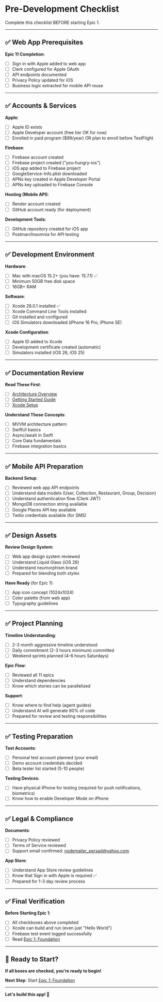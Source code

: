 # Pre-Development Checklist

Complete this checklist BEFORE starting Epic 1.

---

## ✅ Web App Prerequisites

**Epic 11 Completion**:

- [ ] Sign in with Apple added to web app
- [ ] Clerk configured for Apple OAuth
- [ ] API endpoints documented
- [ ] Privacy Policy updated for iOS
- [ ] Business logic extracted for mobile API reuse

---

## ✅ Accounts & Services

**Apple**:

- [ ] Apple ID exists
- [ ] Apple Developer account (free tier OK for now)
- [ ] Enrolled in paid program ($99/year) OR plan to enroll before TestFlight

**Firebase**:

- [ ] Firebase account created
- [ ] Firebase project created ("you-hungry-ios")
- [ ] iOS app added to Firebase project
- [ ] GoogleService-Info.plist downloaded
- [ ] APNs key created in Apple Developer Portal
- [ ] APNs key uploaded to Firebase Console

**Hosting (Mobile API)**:

- [ ] Render account created
- [ ] GitHub account ready (for deployment)

**Development Tools**:

- [ ] GitHub repository created for iOS app
- [ ] Postman/Insomnia for API testing

---

## ✅ Development Environment

**Hardware**:

- [ ] Mac with macOS 15.2+ (you have: 15.7.1) ✅
- [ ] Minimum 50GB free disk space
- [ ] 16GB+ RAM

**Software**:

- [ ] Xcode 26.0.1 installed ✅
- [ ] Xcode Command Line Tools installed
- [ ] Git installed and configured
- [ ] iOS Simulators downloaded (iPhone 16 Pro, iPhone SE)

**Xcode Configuration**:

- [ ] Apple ID added to Xcode
- [ ] Development certificate created (automatic)
- [ ] Simulators installed (iOS 26, iOS 25)

---

## ✅ Documentation Review

**Read These First**:

- [ ] [Architecture Overview](../agent-guides/01-architecture-overview.md)
- [ ] [Getting Started Guide](../human-guide/getting-started.md)
- [ ] [Xcode Setup](../human-guide/xcode-setup.md)

**Understand These Concepts**:

- [ ] MVVM architecture pattern
- [ ] SwiftUI basics
- [ ] Async/await in Swift
- [ ] Core Data fundamentals
- [ ] Firebase integration basics

---

## ✅ Mobile API Preparation

**Backend Setup**:

- [ ] Reviewed web app API endpoints
- [ ] Understand data models (User, Collection, Restaurant, Group, Decision)
- [ ] Understand authentication flow (Clerk JWT)
- [ ] MongoDB connection string available
- [ ] Google Places API key available
- [ ] Twilio credentials available (for SMS)

---

## ✅ Design Assets

**Review Design System**:

- [ ] Web app design system reviewed
- [ ] Understand Liquid Glass (iOS 26)
- [ ] Understand neumorphism brand
- [ ] Prepared for blending both styles

**Have Ready** (for Epic 1):

- [ ] App icon concept (1024x1024)
- [ ] Color palette (from web app)
- [ ] Typography guidelines

---

## ✅ Project Planning

**Timeline Understanding**:

- [ ] 2-3 month aggressive timeline understood
- [ ] Daily commitment (2-3 hours minimum) committed
- [ ] Weekend sprints planned (4-6 hours Saturdays)

**Epic Flow**:

- [ ] Reviewed all 11 epics
- [ ] Understand dependencies
- [ ] Know which stories can be parallelized

**Support**:

- [ ] Know where to find help (agent guides)
- [ ] Understand AI will generate 80% of code
- [ ] Prepared for review and testing responsibilities

---

## ✅ Testing Preparation

**Test Accounts**:

- [ ] Personal test account planned (your email)
- [ ] Demo account credentials decided
- [ ] Beta tester list started (5-10 people)

**Testing Devices**:

- [ ] Have physical iPhone for testing (required for push notifications, biometrics)
- [ ] Know how to enable Developer Mode on iPhone

---

## ✅ Legal & Compliance

**Documents**:

- [ ] Privacy Policy reviewed
- [ ] Terms of Service reviewed
- [ ] Support email confirmed: nodemailer_persad@yahoo.com

**App Store**:

- [ ] Understand App Store review guidelines
- [ ] Know that Sign in with Apple is required ✅
- [ ] Prepared for 1-3 day review process

---

## ✅ Final Verification

**Before Starting Epic 1**:

- [ ] All checkboxes above completed
- [ ] Xcode can build and run (even just "Hello World")
- [ ] Firebase test event logged successfully
- [ ] Read [Epic 1: Foundation](../epic-breakdown/epic-01-foundation.md)

---

## 🚀 Ready to Start?

**If all boxes are checked, you're ready to begin!**

**Next Step**: Start [Epic 1: Foundation](../epic-breakdown/epic-01-foundation.md)

---

**Let's build this app! 🚀**

